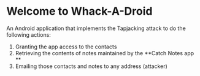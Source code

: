 # Welcome to Whack-A-Droid

An Android application that implements the Tapjacking attack to do the following actions: 
   1. Granting the app access to the contacts
   2. Retrieving the contents of notes maintained by the **Catch Notes app **
   3. Emailing those contacts and notes to any address (attacker)
